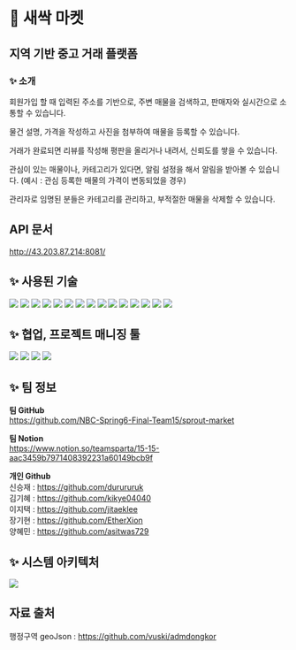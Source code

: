 # 🌱 새싹 마켓
## 지역 기반 중고 거래 플랫폼
### ✨ 소개
회원가입 할 때 입력된 주소를 기반으로, 주변 매물을 검색하고, 판매자와 실시간으로 소통할 수 있습니다. 

물건 설명, 가격을 작성하고 사진을 첨부하여 매물을 등록할 수 있습니다.

거래가 완료되면 리뷰를 작성해 평판을 올리거나 내려서, 신뢰도를 쌓을 수 있습니다. 

관심이 있는 매물이나, 카테고리가 있다면, 알림 설정을 해서 알림을 받아볼 수 있습니다. (예시 : 관심 등록한 매물의 가격이 변동되었을 경우)

관리자로 임명된 분들은 카테고리를 관리하고, 부적절한 매물을 삭제할 수 있습니다.

## API 문서
http://43.203.87.214:8081/

## ✨ 사용된 기술
<img src="https://img.shields.io/badge/Spring Boot-6DB33F?style=for-the-badge&logo=Spring Boot&logoColor=white">
<img src="https://img.shields.io/badge/Spring Security-6DB33F?style=for-the-badge&logo=Spring Security&logoColor=white">
<img src="https://img.shields.io/badge/Hibernate-59666C?style=for-the-badge&logo=Hibernate&logoColor=white">
<img src="https://img.shields.io/badge/MySQL-4479A1?style=for-the-badge&logo=MySQL&logoColor=white">
<img src="https://img.shields.io/badge/Redis-FF4438?style=for-the-badge&logo=Redis&logoColor=white">
<img src="https://img.shields.io/badge/HTML5-E34F26?style=for-the-badge&logo=HTML5&logoColor=white">
<img src="https://img.shields.io/badge/JavaScript-F7DF1E?style=for-the-badge&logo=JavaScript&logoColor=white">
<img src="https://img.shields.io/badge/Amazon EC2-FF9900?style=for-the-badge&logo=Amazon EC2&logoColor=white">
<img src="https://img.shields.io/badge/Amazon ElastiCache-C925D1?style=for-the-badge&logo=Amazon ElastiCache&logoColor=white">
<img src="https://img.shields.io/badge/Amazon RDS-527FFF?style=for-the-badge&logo=Amazon RDS&logoColor=white">
<img src="https://img.shields.io/badge/Github Actions-2088FF?style=for-the-badge&logo=Github Actions&logoColor=white">
<img src="https://img.shields.io/badge/OpenAPI Initiative-6BA539?style=for-the-badge&logo=OpenAPI Initiative&logoColor=white">
<img src="https://img.shields.io/badge/swagger-85EA2D?style=for-the-badge&logo=swagger&logoColor=black">
<img src="https://img.shields.io/badge/Docker-2496ED?style=for-the-badge&logo=Docker&logoColor=white">
<img src="https://img.shields.io/badge/Portainer-13BEF9?style=for-the-badge&logo=Portainer&logoColor=white">

## ✨ 협업, 프로젝트 매니징 툴
<img src="https://img.shields.io/badge/Notion-000000?style=for-the-badge&logo=Notion&logoColor=white">
<img src="https://img.shields.io/badge/Github-181717?style=for-the-badge&logo=Github&logoColor=white">
<img src="https://img.shields.io/badge/Trello-0052CC?style=for-the-badge&logo=Trello&logoColor=white">
<img src="https://img.shields.io/badge/Slack-4A154B?style=for-the-badge&logo=Slack&logoColor=white">

## ✨ 팀 정보

**팀 GitHub** </br> https://github.com/NBC-Spring6-Final-Team15/sprout-market</br>

**팀 Notion** </br> https://www.notion.so/teamsparta/15-15-aac3459b7971408392231a60149bcb9f</br>

**개인 Github**</br>
신승재 : https://github.com/durururuk</br>
김기혜 : https://github.com/kikye04040</br>
이지택 : https://github.com/jitaeklee</br>
장기현 : https://github.com/EtherXion</br>
양혜민 : https://github.com/asitwas729</br>

## ✨ 시스템 아키텍처 
<img src="https://cdn.discordapp.com/attachments/1262935762484068405/1303556439842881657/Untitled.png?ex=672c2f0a&is=672add8a&hm=0e86bacfa6331cc888a46f64e8e7307e144953efe0946011ba84fae93272cdbf&">

## 자료 출처 
행정구역 geoJson :  https://github.com/vuski/admdongkor









